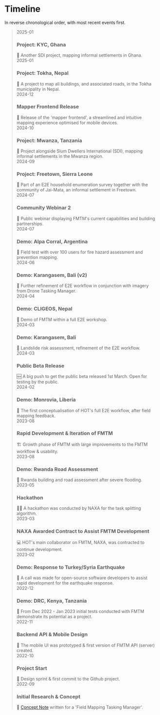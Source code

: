 # Timeline

In reverse chronological order, with most recent events first.

<!-- markdownlint-disable -->

<!-- NOTE the styling for this timeline is bundled in mkdocs as timeline.css -->
<!-- Additional emojis: community 🧑‍🧑‍🧒‍🧒 -->

> <div class="timeline-container">
>     <div class="timeline-entry">
>         <div class="timeline-date">2025-01</div>
>         <h3>Project: KYC, Ghana</h3>
>         💼 Another SDI project, mapping informal settlements in Ghana.
>         <div class="timeline-dot"></div>
>     </div>
>     <div class="timeline-entry">
>         <div class="timeline-date">2025-01</div>
>         <h3>Project: Tokha, Nepal</h3>
>         💼 A project to map all buildings, and associated roads,
>         in the Tokha municipality in Nepal.
>         <div class="timeline-dot"></div>
>     </div>
>     <div class="timeline-entry">
>         <div class="timeline-date">2024-12</div>
>         <h3>Mapper Frontend Release</h3>
>         📱 Release of the 'mapper frontend', a streamlined and
>         intuitive mapping experience optimised for mobile devices.
>         <div class="timeline-dot"></div>
>     </div>
>     <div class="timeline-entry">
>         <div class="timeline-date">2024-10</div>
>         <h3>Project: Mwanza, Tanzania</h3>
>         💼 Project alongside Slum Dwellers International (SDI), mapping
>         informal settlements in the Mwanza region.
>         <div class="timeline-dot"></div>
>     </div>
>     <div class="timeline-entry">
>         <div class="timeline-date">2024-09</div>
>         <h3>Project: Freetown, Sierra Leone</h3>
>         💼 Part of an E2E household enumeration survey together with the
>         community of Jai-Mata, an informal settlement in Freetown.
>         <div class="timeline-dot"></div>
>     </div>
>     <div class="timeline-entry">
>         <div class="timeline-date">2024-07</div>
>         <h3>Community Webinar 2</h3>
>         🎥 Public webinar displaying FMTM's current capabilities and building
>         partnerships.
>         <div class="timeline-dot"></div>
>     </div>
>     <div class="timeline-entry">
>         <div class="timeline-date">2024-07</div>
>         <h3>Demo: Alpa Corral, Argentina </h3>
>         🚀 Field test with over 100 users for fire hazard assessment
>         and prevention mapping.
>         <div class="timeline-dot"></div>
>     </div>
>     <div class="timeline-entry">
>         <div class="timeline-date">2024-06</div>
>         <h3>Demo: Karangasem, Bali (v2)</h3>
>         🚀 Further refinement of E2E workflow in conjunction with imagery
>         from Drone Tasking Manager.
>         <div class="timeline-dot"></div>
>     </div>
>     <div class="timeline-entry">
>         <div class="timeline-date">2024-04</div>
>         <h3>Demo: CLIGEOS, Nepal</h3>
>         🚀 Demo of FMTM within a full E2E workshop.
>         <div class="timeline-dot"></div>
>     </div>
>     <div class="timeline-entry">
>         <div class="timeline-date">2024-03</div>
>         <h3>Demo: Karangasem, Bali</h3>
>         🚀 Landslide risk assessment, refinement of the E2E workflow.
>         <div class="timeline-dot"></div>
>     </div>
>     <div class="timeline-entry">
>         <div class="timeline-date">2024-03</div>
>         <h3>Public Beta Release</h3>
>         🆕 A big push to get the public beta released 1st March. Open for
>         testing by the public.
>         <div class="timeline-dot"></div>
>     </div>
>     <div class="timeline-entry">
>         <div class="timeline-date">2024-02</div>
>         <h3>Demo: Monrovia, Liberia</h3>
>         🚀 The first conceptualisation of HOT's full E2E workflow, after field
>         mapping feedback.
>         <div class="timeline-dot"></div>
>     </div>
>     <div class="timeline-entry">
>         <div class="timeline-date">2023-08</div>
>         <h3>Rapid Development & Iteration of FMTM</h3>
>         🏗️ Growth phase of FMTM with large improvements to the FMTM
>         workflow & usability.
>         <div class="timeline-dot"></div>
>     </div>
>     <div class="timeline-entry">
>         <div class="timeline-date">2023-08</div>
>         <h3>Demo: Rwanda Road Assessment</h3>
>         🚀 Rwanda building and road assessment after severe flooding.
>         <div class="timeline-dot"></div>
>     </div>
>     <div class="timeline-entry">
>         <div class="timeline-date">2023-05</div>
>         <h3>Hackathon</h3>
>         👨‍💻 A hackathon was conducted by NAXA for the task splitting
>         algorithm.
>         <div class="timeline-dot"></div>
>     </div>
>     <div class="timeline-entry">
>         <div class="timeline-date">2023-03</div>
>         <h3>NAXA Awarded Contract to Assist FMTM Development</h3>
>         💻 HOT's main collaborator on FMTM, NAXA, was contracted to continue
>         development.
>         <div class="timeline-dot"></div>
>     </div>
>     <div class="timeline-entry">
>         <div class="timeline-date">2023-02</div>
>         <h3>Demo: Response to Turkey/Syria Earthquake</h3>
>         🚀 A call was made for open-source software developers to assist rapid
>         development for the earthquake response.
>         <div class="timeline-dot"></div>
>     </div>
>     <div class="timeline-entry">
>         <div class="timeline-date">2022-12</div>
>         <h3>Demo: DRC, Kenya, Tanzania</h3>
>         🚀 From Dec 2022 - Jan 2023 initial tests conducted with FMTM
>         demonstrate its potential as a project.
>         <div class="timeline-dot"></div>
>     </div>
>     <div class="timeline-entry">
>         <div class="timeline-date">2022-11</div>
>         <h3>Backend API & Mobile Design</h3>
>         📱 The mobile UI was prototyped & first version of FMTM API (server)
>         created.
>         <div class="timeline-dot"></div>
>     </div>
>     <div class="timeline-entry">
>         <div class="timeline-date">2022-10</div>
>         <h3>Project Start</h3>
>         🏁 Design sprint & first commit to the Github project.
>         <div class="timeline-dot"></div>
>     </div>
>     <div class="timeline-entry">
>         <div class="timeline-date">2022-09</div>
>         <h3>Initial Research & Concept</h3>
>         🔬 <a href="https://docs.google.com/document/d/1adG2pXuMXI0wPbR_09ASORMx2gcVn0H6nsCNNGG7tpM/edit#heading=h.k45v77hc1cu1">Concept Note</a> written for a 'Field Mapping Tasking Manager'.
>         <div class="timeline-dot"></div>
>     </div>
> </div>

<!-- markdownlint-restore -->

